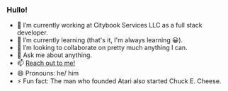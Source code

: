 ### Hullo! 

- 🔭 I’m currently working at Citybook Services LLC as a full stack developer.
- 🌱 I’m currently learning (that's it, I'm always learning 😀).
- 👯 I’m looking to collaborate on pretty much anything I can.
- 💬 Ask me about anything.
- 📫 [Reach out to me! ](https://aaronwolf.dev/contact)
- 😄 Pronouns: he/ him
- ⚡ Fun fact: The man who founded Atari also started Chuck E. Cheese.
